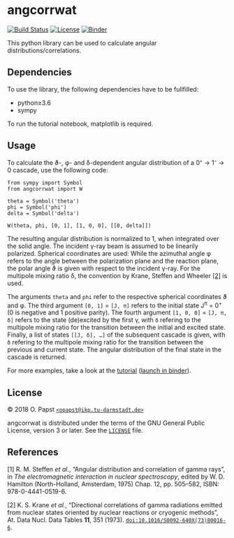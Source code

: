 # angcorrwat

[![Build Status](https://travis-ci.com/op3/angcorrwat.svg?branch=master)](https://travis-ci.com/op3/angcorrwat)
[![License](https://img.shields.io/badge/License-GPL%20v3+-blue.svg)](LICENSE)
[![Binder](https://mybinder.org/badge.svg)](https://mybinder.org/v2/gh/op3/angcorrwat/master?filepath=doc%2Ftutorial.ipynb)

This python library can be used to calculate angular distributions/correlations.


## Dependencies

To use the library, the following dependencies have to be fullfilled:

- python≥3.6
- sympy

To run the tutorial notebook, matplotlib is required.

## Usage

To calculate the ϑ-, φ- and δ-dependent angular distribution of a 0⁺ → 1⁻ → 0 cascade, use the following code:

```
from sympy import Symbol
from angcorrwat import W

theta = Symbol('theta')
phi = Symbol('phi')
delta = Symbol('delta')

W(theta, phi, [0, 1], [1, 0, 0], [[0, delta]])
```

The resulting angular distribution is normalized to 1, when integrated over the solid angle.
The incident γ-ray beam is assumed to be linearily polarized.
Spherical coordinates are used:
While the azimuthal angle φ refers to the angle between the polarization plane and the reaction plane,
the polar angle ϑ is given with respect to the incident γ-ray.
For the multipole mixing ratio δ, the convention by Krane, Steffen and Wheeler [\[2\]](#ref-2) is used.

The arguments `theta` and `phi` refer to the respective spherical coordinates ϑ and φ.
The third argument `[0, 1]` = `[J, π]` refers to the initial state J<sup>π</sup> = 0<sup>+</sup> (0 is negative and 1 positive parity).
The fourth argument `[1, 0, 0]` = `[J, π, δ]` refers to the state (de)excited by the first γ, with `δ` refering to the multipole mixing ratio for the transition between the initial and excited state.
Finally, a list of states `[[J, δ], …]` of the subsequent cascade is given, with `δ` refering to the multipole mixing ratio for the transition between the previous and current state.
The angular distribution of the final state in the cascade is returned.

For more examples, take a look at the [tutorial](doc/tutorial.ipynb) ([launch in binder](https://mybinder.org/v2/gh/op3/angcorrwat/master?filepath=doc%2Ftutorial.ipynb)).

## License<a name="license"></a>

© 2018 O. Papst [`<opapst@ikp.tu-darmstadt.de>`](mailto:opapst@ikp.tu-darmstadt.de)

angcorrwat is distributed under the terms of the GNU General Public License, version 3 or later.
See the [`LICENSE`](LICENSE) file.


## References

<a name="ref-1">[1]</a> R. M. Steffen *et al.*, “Angular distribution and correlation of gamma rays”, in *The electromagnetic interaction in nuclear spectroscopy*, edited by W. D. Hamilton (North-Holland, Amsterdam, 1975) Chap. 12, pp. 505–582, ISBN: 978-0-4441-0519-6.

<a name="ref-2">[2]</a> K. S. Krane *et al.*, “Directional correlations of gamma radiations emitted from nuclear states oriented by nuclear reactions or cryogenic methods”, At. Data Nucl. Data Tables **11**, 351 (1973). [`doi:10.1016/S0092-640X(73)80016-6`](https://doi.org/10.1016/S0092-640X(73)80016-6).  
